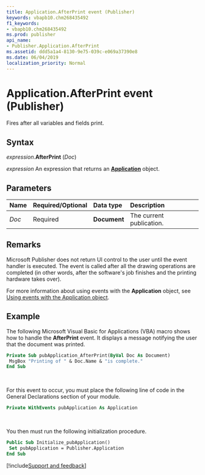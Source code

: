 ```yaml
---
title: Application.AfterPrint event (Publisher)
keywords: vbapb10.chm268435492
f1_keywords:
- vbapb10.chm268435492
ms.prod: publisher
api_name:
- Publisher.Application.AfterPrint
ms.assetid: ddd5a1a4-8130-9e75-039c-e069a37390e8
ms.date: 06/04/2019
localization_priority: Normal
---
```



# Application.AfterPrint event (Publisher)

Fires after all variables and fields print.


## Syntax

_expression_.**AfterPrint** (_Doc_)

_expression_ An expression that returns an **[Application](Publisher.Application.md)** object.


## Parameters

|Name|Required/Optional|Data type|Description|
|:-----|:-----|:-----|:-----|
|_Doc_|Required| **Document**|The current publication.|

## Remarks

Microsoft Publisher does not return UI control to the user until the event handler is executed. The event is called after all the drawing operations are completed (in other words, after the software's job finishes and the printing hardware takes over).

For more information about using events with the **Application** object, see [Using events with the Application object](../publisher/Concepts/using-events-with-the-application-object-publisher.md).


## Example

The following Microsoft Visual Basic for Applications (VBA) macro shows how to handle the **AfterPrint** event. It displays a message notifying the user that the document was printed.

```vb
Private Sub pubApplication_AfterPrint(ByVal Doc As Document) 
 MsgBox "Printing of " & Doc.Name & "is complete." 
End Sub
```

<br/>

For this event to occur, you must place the following line of code in the General Declarations section of your module.

```vb
Private WithEvents pubApplication As Application
```

<br/>

You then must run the following initialization procedure.

```vb
Public Sub Initialize_pubApplication() 
 Set pubApplication = Publisher.Application 
End Sub
```




[!include[Support and feedback](~/includes/feedback-boilerplate.md)]